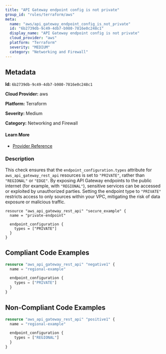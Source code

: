 ```yaml
---
title: "API Gateway endpoint config is not private"
group_id: "rules/terraform/aws"
meta:
  name: "aws/api_gateway_endpoint_config_is_not_private"
  id: "6b2739db-9c49-4db7-b980-7816e0c248c1"
  display_name: "API Gateway endpoint config is not private"
  cloud_provider: "aws"
  platform: "Terraform"
  severity: "MEDIUM"
  category: "Networking and Firewall"
---
```

## Metadata

**Id:** `6b2739db-9c49-4db7-b980-7816e0c248c1`

**Cloud Provider:** aws

**Platform:** Terraform

**Severity:** Medium

**Category:** Networking and Firewall

#### Learn More

 - [Provider Reference](https://registry.terraform.io/providers/hashicorp/aws/latest/docs/resources/api_gateway_rest_api)

### Description

 This check ensures that the `endpoint_configuration.types` attribute for `aws_api_gateway_rest_api` resources is set to `"PRIVATE"`, rather than `"REGIONAL"` or `"EDGE"`. By exposing API Gateway endpoints to the public internet (for example, with `"REGIONAL"`), sensitive services can be accessed or exploited by unauthorized parties. Setting the endpoint type to `"PRIVATE"` restricts access to only sources within your VPC, mitigating the risk of data exposure or malicious traffic.

```
resource "aws_api_gateway_rest_api" "secure_example" {
  name = "private-endpoint"

  endpoint_configuration {
    types = ["PRIVATE"]
  }
}
```


## Compliant Code Examples
```terraform
resource "aws_api_gateway_rest_api" "negative1" {
  name = "regional-example"

  endpoint_configuration {
    types = ["PRIVATE"]
  }
}

```
## Non-Compliant Code Examples
```terraform
resource "aws_api_gateway_rest_api" "positive1" {
  name = "regional-example"

  endpoint_configuration {
    types = ["REGIONAL"]
  }
}

```